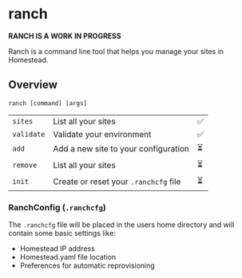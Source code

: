 # ranch

**RANCH IS A WORK IN PROGRESS**

Ranch is a command line tool that helps you manage your sites in Homestead.

## Overview

```
ranch [command] [args]
```

|  |  |  |
|:--|:--|:--
|`sites`| List all your sites | ✅ |
|`validate`| Validate your environment | ✅ |
|`add`| Add a new site to your configuration | ⏳ |
|`remove`| List all your sites | ⏳ |
|`init`| Create or reset your `.ranchcfg` file | ⏳ |

### RanchConfig (`.ranchcfg`)

The `.ranchcfg` file will be placed in the users home directory and will contain some basic settings like:

* Homestead IP address
* Homestead.yaml file location
* Preferences for automatic reprovisioning
